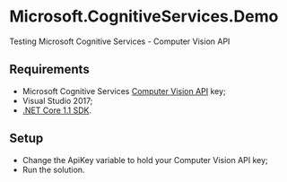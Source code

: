 # Microsoft.CognitiveServices.Demo

Testing Microsoft Cognitive Services - Computer Vision API

## Requirements

- Microsoft Cognitive Services [Computer Vision API](https://www.microsoft.com/cognitive-services/en-us/Computer-Vision-API) key;
- Visual Studio 2017;
- [.NET Core 1.1 SDK](https://go.microsoft.com/fwlink/?LinkID=835014).

## Setup

- Change the ApiKey variable to hold your Computer Vision API key;
- Run the solution.
